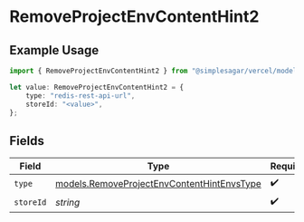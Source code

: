 # RemoveProjectEnvContentHint2

## Example Usage

```typescript
import { RemoveProjectEnvContentHint2 } from "@simplesagar/vercel/models/removeprojectenvop.js";

let value: RemoveProjectEnvContentHint2 = {
    type: "redis-rest-api-url",
    storeId: "<value>",
};
```

## Fields

| Field                                                                                          | Type                                                                                           | Required                                                                                       | Description                                                                                    |
| ---------------------------------------------------------------------------------------------- | ---------------------------------------------------------------------------------------------- | ---------------------------------------------------------------------------------------------- | ---------------------------------------------------------------------------------------------- |
| `type`                                                                                         | [models.RemoveProjectEnvContentHintEnvsType](../models/removeprojectenvcontenthintenvstype.md) | :heavy_check_mark:                                                                             | N/A                                                                                            |
| `storeId`                                                                                      | *string*                                                                                       | :heavy_check_mark:                                                                             | N/A                                                                                            |
